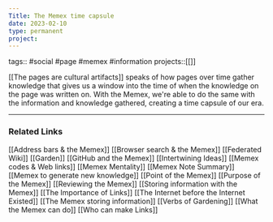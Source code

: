 ```yaml
---
Title: The Memex time capsule
date: 2023-02-10
type: permanent
project:
---
```


tags::  #social #page #memex #information
projects::[[]]


[[The pages are cultural artifacts]] speaks of how pages over time gather knowledge that gives us a window into the time of when the knowledge on the page was written on. With the Memex, we're able to do the same with the information and knowledge gathered, creating a time capsule of our era.

---

### Related Links

[[Address bars & the Memex]]
[[Browser search & the Memex]]
[[Federated Wiki]]
[[Garden]]
[[GitHub and the Memex]]
[[Intertwining Ideas]]
[[Memex codes & Web links]]
[[Memex Mentality]]
[[Memex Note Summary]]
[[Memex to generate new knowledge]]
[[Point of the Memex]]
[[Purpose of the Memex]]
[[Reviewing the Memex]]
[[Storing information with the Memex]]
[[The Importance of Links]]
[[The Internet before the Internet Existed]]
[[The Memex storing information]]
[[Verbs of Gardening]]
[[What the Memex can do]]
[[Who can make Links]]